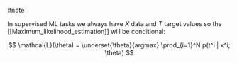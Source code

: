 #note 

In supervised ML tasks we always have $X$ data and $T$ target values so the [[Maximum_likelihood_estimation]] will be conditional:

$$
\mathcal{L}(\theta) = \underset{\theta}{argmax} \prod_{i=1}^N p(t^i | x^i; \theta)
$$
